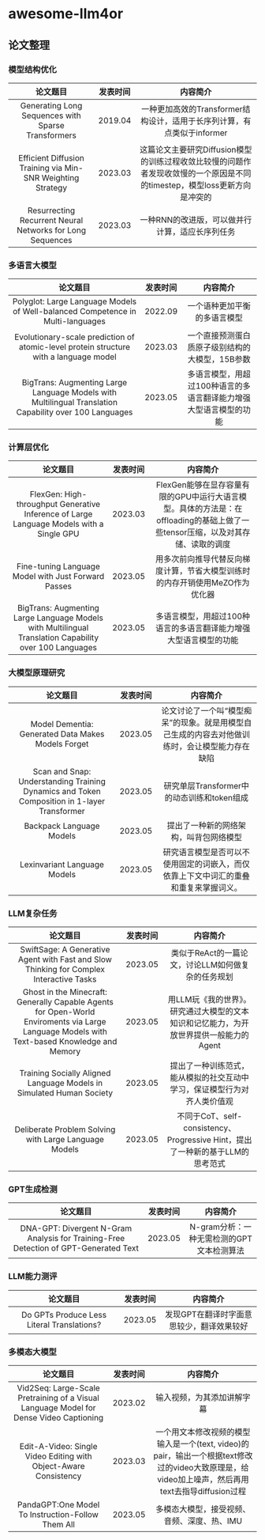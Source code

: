 # awesome-llm4or

## 论文整理

### 模型结构优化
|  论文题目  |       发表时间       |    内容简介    |
| :-----------: | :--------: | :------------------: |
| Generating Long Sequences with Sparse Transformers |     2019.04     |      一种更加高效的Transformer结构设计，适用于长序列计算，有点类似于informer |
| Efficient Diffusion Training via Min-SNR Weighting Strategy | 2023.03 | 这篇论文主要研究Diffusion模型的训练过程收敛比较慢的问题作者发现收敛慢的一个原因是不同的timestep，模型loss更新方向是冲突的 |
| Resurrecting Recurrent Neural Networks for Long Sequences | 2023.03 | 一种RNN的改进版，可以做并行计算，适应长序列任务 |

### 多语言大模型
|  论文题目  |       发表时间       |    内容简介    |
| :-----------: | :--------: | :------------------: |
| Polyglot: Large Language Models of Well-balanced Competence in Multi-languages |     2022.09     |      一个语种更加平衡的多语言模型 |
| Evolutionary-scale prediction of atomic-level protein structure with a language model | 2023.03 | 一个直接预测蛋白质原子级别结构的大模型，15B参数 |
| BigTrans: Augmenting Large Language Models with Multilingual Translation Capability over 100 Languages | 2023.05 | 多语言模型，用超过100种语言的多语言翻译能力增强大型语言模型的功能 |

### 计算层优化
|  论文题目  |       发表时间       |    内容简介    |
| :-----------: | :--------: | :------------------: |
| FlexGen: High-throughput Generative Inference of Large Language Models with a Single GPU |     2023.03     |      FlexGen能够在显存容量有限的GPU中运行大语言模型。具体的方法是：在offloading的基础上做了一些tensor压缩，以及对其存储、读取的调度 |
| Fine-tuning Language Model with Just Forward Passes | 2023.05 | 用多次前向推导代替反向梯度计算，节省大模型训练时的内存开销使用MeZO作为优化器 |
| BigTrans: Augmenting Large Language Models with Multilingual Translation Capability over 100 Languages | 2023.05 | 多语言模型，用超过100种语言的多语言翻译能力增强大型语言模型的功能 |

### 大模型原理研究
|  论文题目  |       发表时间       |    内容简介    |
| :-----------: | :--------: | :------------------: |
| Model Dementia: Generated Data Makes Models Forget |     2023.05     |    论文讨论了一个叫“模型痴呆”的现象。就是用模型自己生成的内容去对他做训练时，会让模型能力存在缺陷 |
| Scan and Snap: Understanding Training Dynamics and Token Composition in 1-layer Transformer | 2023.05 | 研究单层Transformer中的动态训练和token组成 |
| Backpack Language Models | 2023.05 | 提出了一种新的网络架构，叫背包网络模型 |
| Lexinvariant Language Models | 2023.05 | 研究语言模型是否可以不使用固定的词嵌入，而仅依靠上下文中词汇的重叠和重复来掌握词义。 |

### LLM复杂任务
|  论文题目  |       发表时间       |    内容简介    |
| :-----------: | :--------: | :------------------: |
| SwiftSage: A Generative Agent with Fast and Slow Thinking for Complex Interactive Tasks |     2023.05     |    类似于ReAct的一篇论文，讨论LLM如何做复杂的任务规划 |
| Ghost in the Minecraft: Generally Capable Agents for Open-World Enviroments via Large Language Models with Text-based Knowledge and Memory | 2023.05 | 用LLM玩《我的世界》。研究通过大模型的文本知识和记忆能力，为开放世界提供一般能力的Agent |
| Training Socially Aligned Language Models in Simulated Human Society | 2023.05 | 提出了一种训练范式，能从模拟的社交互动中学习，保证模型行为对齐人类价值观 |
| Deliberate Problem Solving with Large Language Models | 2023.05 | 不同于CoT、self-consistency、Progressive Hint，提出了一种新的基于LLM的思考范式 |

### GPT生成检测
|  论文题目  |       发表时间       |    内容简介    |
| :-----------: | :--------: | :------------------: |
| DNA-GPT: Divergent N-Gram Analysis for Training-Free Detection of GPT-Generated Text |     2023.05     |    N-gram分析：一种无需检测的GPT文本检测算法 |

### LLM能力测评
|  论文题目  |       发表时间       |    内容简介    |
| :-----------: | :--------: | :------------------: |
| Do GPTs Produce Less Literal Translations? |     2023.05     |    发现GPT在翻译时字面意思较少，翻译效果较好 |

### 多模态大模型
|  论文题目  |       发表时间       |    内容简介    |
| :-----------: | :--------: | :------------------: |
| Vid2Seq: Large-Scale Pretraining of a Visual Language Model for Dense Video Captioning | 2023.02 | 输入视频，为其添加讲解字幕 |
| Edit-A-Video: Single Video Editing with Object-Aware Consistency | 2023.03 | 一个用文本修改视频的模型输入是一个(text, video)的pair，输出一个根据text修改过的video大致原理是，给video加上噪声，然后再用text去指导diffusion过程 |
| PandaGPT:One Model To Instruction-Follow Them All |     2023.05     |    多模态大模型，接受视频、音频、深度、热、IMU |